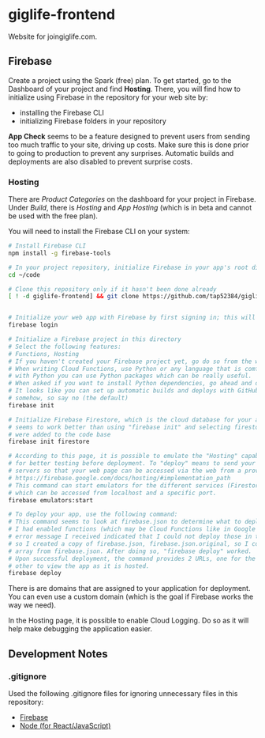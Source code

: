 # giglife-frontend

Website for joingiglife.com.

## Firebase

Create a project using the Spark (free) plan. To get started, go to the Dashboard of your project
and find **Hosting**. There, you will find how to initialize using Firebase in the repository for
your web site by:

- installing the Firebase CLI
- initializing Firebase folders in your repository

**App Check** seems to be a feature designed to prevent users from sending too much traffic to
your site, driving up costs. Make sure this is done prior to going to production to prevent any
surprises. Automatic builds and deployments are also disabled to prevent surprise costs.

### Hosting

There are *Product Categories* on the dashboard for your project in Firebase. Under *Build*, there
is *Hosting* and *App Hosting* (which is in beta and cannot be used with the free plan).

You will need to install the Firebase CLI on your system:

```bash
# Install Firebase CLI
npm install -g firebase-tools

# In your project repository, initialize Firebase in your app's root directory
cd ~/code

# Clone this repository only if it hasn't been done already
[ ! -d giglife-frontend] && git clone https://github.com/tap52384/giglife-frontend.git


# Initialize your web app with Firebase by first signing in; this will open a tab in your web browser
firebase login

# Initialize a Firebase project in this directory
# Select the following features:
# Functions, Hosting
# If you haven't created your Firebase project yet, go do so from the web first
# When writing Cloud Functions, use Python or any language that is comfortable for you. However,
# with Python you can use Python packages which can be really useful.
# When asked if you want to install Python dependencies, go ahead and do so.
# It looks like you can set up automatic builds and deploys with GitHub; I'm assuming that may cost
# somehow, so say no (the default)
firebase init

# Initialize Firebase Firestore, which is the cloud database for your app; this
# seems to work better than using "firebase init" and selecting firestore as some files
# were added to the code base
firebase init firestore

# According to this page, it is possible to emulate the "Hosting" capabilities of Firebase locally
# for better testing before deployment. To "deploy" means to send your code to the remote Firebase
# servers so that your web page can be accessed via the web from a provided URL.
# https://firebase.google.com/docs/hosting/#implementation_path
# This command can start emulators for the different services (Firestore, Hosting, Auth, etc.)
# which can be accessed from localhost and a specific port.
firebase emulators:start

# To deploy your app, use the following command:
# This command seems to look at firebase.json to determine what to deploy.
# I had enabled functions (which may be Cloud Functions like in Google Cloud Platform), but the
# error message I received indicated that I could not deploy those in the Spark billing plan,
# so I created a copy of firebase.json, firebase.json.original, so I could remove the "functions"
# array from firebase.json. After doing so, "firebase deploy" worked.
# Upon successful deployment, the command provides 2 URLs, one for the Firebase console and the
# other to view the app as it is hosted.
firebase deploy
```

There is are domains that are assigned to your application for deployment. You can even use a
custom domain (which is the goal if Firebase works the way we need).

In the Hosting page, it is possible to enable Cloud Logging. Do so as it will help make debugging
the application easier.

## Development Notes

### .gitignore

Used the following .gitignore files for ignoring unnecessary files in this repository:

- [Firebase](https://github.com/github/gitignore/blob/main/Firebase.gitignore)
- [Node (for React/JavaScript)](https://github.com/github/gitignore/blob/main/Node.gitignore)
